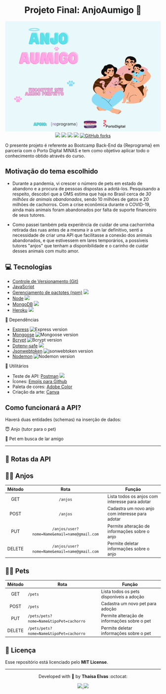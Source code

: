 <div align='center'>
    <h1>Projeto Final: AnjoAumigo 🐾</h1>
    <img alt="Banner do Anjo Aumigo com imagem de uma família abraçando um gato e um cachorro" src="./assets/banner.png" width="600px">
</div>
<div align='center'>
<a href="https://github.com/elvasthaisa/projeto-adocao-pets/network"><img src = https://img.shields.io/github/forks/elvasthaisa/projeto-adocao-pets></a>
<a href="https://img.shields.io/github/stars/elvasthaisa/projeto-adocao-pets"><img src = https://img.shields.io/github/stars/elvasthaisa/projeto-adocao-pets></a>
<img src = https://img.shields.io/github/license/elvasthaisa/projeto-adocao-pets>
<a href="https://projeto-final-thaisa.herokuapp.com/"><img src="https://img.shields.io/static/v1?label=deploy&message=heroku&color=51CBF3&style=flat"></a>
<a href="https://github.com/elvasthaisa/projeto-adocao-pets/network"><img alt="GitHub forks" src="https://img.shields.io/github/forks/elvasthaisa/projeto-adocao-pets?color=%23F29181&label=Open%20Source%20%F0%9F%92%99&logoColor=%23E9F9FB"></a>
</div>

O presente projeto é referente ao Bootcamp Back-End da {Reprograma} em parceria com o Porto Digital MINAS e tem como objetivo aplicar todo o conhecimento obtido através do curso.

## Motivação do tema escolhido
- Durante a pandemia, vi crescer o número de pets em estado de abandono e a procura de pessoas dispostas a adotá-los. Pesquisando a respeito, descobri que a OMS estima que haja no Brasil cerca de _30 milhões de animais abandonados_, sendo 10 milhões de gatos e 20 milhões de cachorros. Com a crise econômica durante o COVID-19, ainda mais animais foram abandonados por falta de suporte financeiro de seus tutores.

- Como passei também pela experiência de cuidar de uma cachorrinha retirada das ruas antes de a mesma ir a um lar definitivo, senti a necessidade de criar uma API que facilitasse a conexão dos animais abandonados, e que estivessem em lares temporários, a possíveis tutores "anjos" que tenham a disponibilidade e o carinho de cuidar desses animais com muito amor.

## 💻 Tecnologias
- [Controle de Versionamento (Git)](https://git-scm.com/)
- [JavaScript](https://www.javascript.com/)
- [Gerenciamento de pactotes (npm)](https://www.npmjs.com/) <img src="https://img.shields.io/badge/npm-6.14.8-pink">
- [Node](https://nodejs.org/en/) <img src="https://img.shields.io/badge/NodeJs-339933.svg?style=flat&logo=node.js&logoColor=white"/> 
- [MongoDB](https://www.mongodb.com/) <img src="https://img.shields.io/badge/MongoDB-444444.svg?style=flat&logo=mongoDB&logoColor=green">
- [Heroku](https://dashboard.heroku.com/) <img src="https://img.shields.io/static/v1?label=deploy&message=heroku&color=pink&style=flat"/>

🔰 Dependências 
- [Express](https://expressjs.com/pt-br/) <img alt="Express version" src="https://img.shields.io/badge/express-4.17.1-blue"/>
- [Mongoose](https://mongoosejs.com/) <img alt="Mongoose version" src="https://img.shields.io/badge/mongoose-5.10.17-blue"/>
- [Bcrypt](https://www.npmjs.com/package/bcrypt) <img alt="Bcrypt version" src="https://img.shields.io/badge/bcrypt-5.0.0-blue"/>
- [Dotenv-safe](https://www.npmjs.com/package/dotenv) <img src="https://img.shields.io/static/v1?label=dotenv-safe&message=8.2.0&color=blue&style=flat&logo=mongoose"/>
- [Jsonwebtoken](https://www.npmjs.com/package/jsonwebtoken) <img alt="jsonwebtoken version" src="https://img.shields.io/badge/jsonwebtoken-8.5.1-blue"/>
- [Nodemon](https://www.npmjs.com/package/nodemon) <img alt="Nodemon version" src="https://img.shields.io/badge/nodemon-2.0.6-blue"/>


🔰 Utilitários
- Teste de API: [Postman](https://www.postman.com/downloads/) <img src="https://img.shields.io/badge/-Postman-orange">
- Ícones: [Emojis para Github](https://gist.github.com/rxaviers/7360908)
- Paleta de cores: [Adobe Color](https://color.adobe.com/pt/)
- Criação da arte: [Canva](https://www.canva.com/)

## Como funcionará a API?

Haverá duas entidades (schemas) na inserção de dados:

😇 Anjo (tutor para o pet)

🐶 Pet em busca de lar amigo
____
## 🚥 Rotas da API 

## 🚦😇 Anjos

| Método |  Rota                              | Função                                               |
|:------:|:--------------------------------------------:| ------------------------------------------ |
| GET | `/anjos` | Lista todos os anjos com interesse para adotar |
| POST | `/anjos` | Cadastra um novo anjo com interesse para adotar |
| PUT | `/anjos/user?nome=Name&email=name@gmail.com` | Permite alteração de informações sobre o anjo |
| DELETE | `/anjos/user?nome=Name&email=name@gmail.com` | Permite deletar informações sobre o anjo |

## 🚦🐶 Pets

| Método | Rota                                    | Função                                    |
|:------:|-----------------------------------------| ----------------------------------------- |
| GET | `/pets` | Lista todos os pets disponíveis a adoção |
| POST | `/pets` | Cadastra um novo pet para adoção |
| PUT | `/pets/pets?nome=Name&tipoPet=cachorro` | Permite alteração de informações sobre o pet |
| DELETE | `/pets/pets?nome=Name&tipoPet=cachorro` | Permite deletar informações sobre o pet |

## 📃 Licença
Esse repositório está licenciado pelo **MIT License**.
____

<p align="center">
    Developed with 💜 by <b>Thaísa Elvas</b> :octocat: 
</p>
<p align="center">
    <a href="https://www.linkedin.com/in/thaisa-elvas/"><img src="https://img.shields.io/badge/-Thaísa_Elvas-blue?style=flat-square&logo=Linkedin&logoColor=white&link=https://www.linkedin.com/in/thaisa-elvas/"/>
    </a>
    <a>
    <a href="thaisaelvas@gmail.com"><img src="https://img.shields.io/badge/-thaisaelvas@gmail.com-c14438?style=flat-square&logo=Gmail&logoColor=white&link=mailto:marinamaredesign@gmail.com"/>
    </a>
</p>